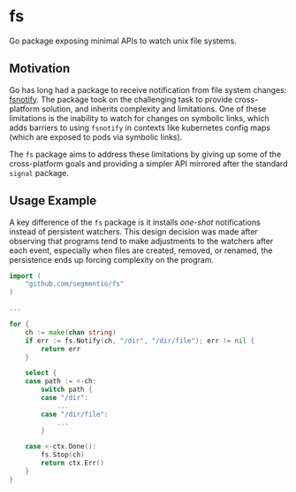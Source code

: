 # fs
Go package exposing minimal APIs to watch unix file systems.

## Motivation

Go has long had a package to receive notification from file system
changes: [fsnotify](https://pkg.go.dev/github.com/fsnotify/fsnotify).
The package took on the challenging task to provide cross-platform solution,
and inherits complexity and limitations. One of these limitations is the
inability to watch for changes on symbolic links, which adds barriers to using
`fsnotify` in contexts like kubernetes config maps (which are exposed to pods
via symbolic links).

The `fs` package aims to address these limitations by giving up some of the
cross-platform goals and providing a simpler API mirrored after the standard
`signal` package.

## Usage Example

A key difference of the `fs` package is it installs _one-shot_ notifications
instead of persistent watchers. This design decision was made after observing
that programs tend to make adjustments to the watchers after each event,
especially when files are created, removed, or renamed, the persistence ends
up forcing complexity on the program.

```go
import (
    "github.com/segmentio/fs"
)

...

for {
    ch := make(chan string)
    if err := fs.Notify(ch, "/dir", "/dir/file"); err != nil {
        return err
    }

    select {
    case path := <-ch:
        switch path {
        case "/dir":
            ...
        case "/dir/file":
            ...
        }

    case <-ctx.Done():
        fs.Stop(ch)
        return ctx.Err()
    }
}
```
